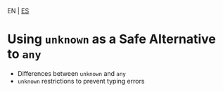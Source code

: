 <!-- MULTILANGUAJE MENU START -->
EN | [ES](https://lckpig.gitbook.io/es-practical-dev-handbook/typescript/type-inference-annotations/unknown-vs-any)
<!-- MULTILANGUAJE MENU END -->

# Using `unknown` as a Safe Alternative to `any`

- Differences between `unknown` and `any`
- `unknown` restrictions to prevent typing errors 